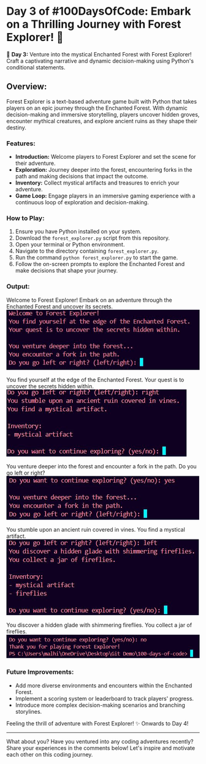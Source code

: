 # Day 3 of #100DaysOfCode: Embark on a Thrilling Journey with Forest Explorer! 🌳

🚀 **Day 3:** Venture into the mystical Enchanted Forest with Forest Explorer! Craft a captivating narrative and dynamic decision-making using Python's conditional statements.

## Overview:
Forest Explorer is a text-based adventure game built with Python that takes players on an epic journey through the Enchanted Forest. With dynamic decision-making and immersive storytelling, players uncover hidden groves, encounter mythical creatures, and explore ancient ruins as they shape their destiny.

### Features:
- **Introduction:** Welcome players to Forest Explorer and set the scene for their adventure.
- **Exploration:** Journey deeper into the forest, encountering forks in the path and making decisions that impact the outcome.
- **Inventory:** Collect mystical artifacts and treasures to enrich your adventure.
- **Game Loop:** Engage players in an immersive gaming experience with a continuous loop of exploration and decision-making.

### How to Play:
1. Ensure you have Python installed on your system.
2. Download the `forest_explorer.py` script from this repository.
3. Open your terminal or Python environment.
4. Navigate to the directory containing `forest_explorer.py`.
5. Run the command `python forest_explorer.py` to start the game.
6. Follow the on-screen prompts to explore the Enchanted Forest and make decisions that shape your journey.

### Output:
Welcome to Forest Explorer! Embark on an adventure through the Enchanted Forest and uncover its secrets.
![Welcome Message](1.png)

You find yourself at the edge of the Enchanted Forest. Your quest is to uncover the secrets hidden within.
![Introduction](2.png)

You venture deeper into the forest and encounter a fork in the path. Do you go left or right?
![Encounter Fork](3.png)

You stumble upon an ancient ruin covered in vines. You find a mystical artifact.
![Right Path - Discovery](4.png)

You discover a hidden glade with shimmering fireflies. You collect a jar of fireflies.
![Left Path - Discovery](5.png)


### Future Improvements:
- Add more diverse environments and encounters within the Enchanted Forest.
- Implement a scoring system or leaderboard to track players' progress.
- Introduce more complex decision-making scenarios and branching storylines.

Feeling the thrill of adventure with Forest Explorer! ✨ Onwards to Day 4!

---

What about you? Have you ventured into any coding adventures recently? Share your experiences in the comments below! Let's inspire and motivate each other on this coding journey.
